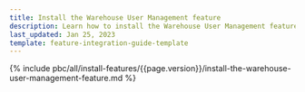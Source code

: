 ```yaml
---
title: Install the Warehouse User Management feature
description: Learn how to install the Warehouse User Management feature in your project
last_updated: Jan 25, 2023
template: feature-integration-guide-template
---
```


{% include pbc/all/install-features/{{page.version}}/install-the-warehouse-user-management-feature.md %} <!-- To edit, see /_includes/pbc/all/install-features/202304.0/install-the-warehouse-user-management-feature.md -->